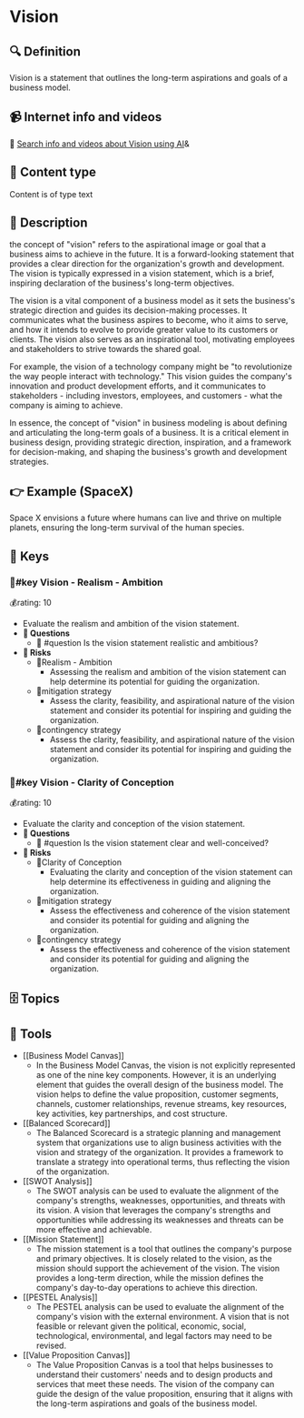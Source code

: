 
# Vision


## 🔍 Definition
Vision is a statement that outlines the long-term aspirations and goals of a business model.


## 📹 Internet info and videos
🤖 [Search info and videos about Vision using AI](https://www.perplexity.ai/search?q=videos+about+Vision:+Vision+is+a+statement+that+outlines+the+long-term+aspirations+and+goals+of+a+business+model.
)&

## 📰 Content type 
Content is of type text

## 📖 Description
the concept of "vision" refers to the aspirational image or goal that a business aims to achieve in the future. It is a forward-looking statement that provides a clear direction for the organization's growth and development. The vision is typically expressed in a vision statement, which is a brief, inspiring declaration of the business's long-term objectives.

The vision is a vital component of a business model as it sets the business's strategic direction and guides its decision-making processes. It communicates what the business aspires to become, who it aims to serve, and how it intends to evolve to provide greater value to its customers or clients. The vision also serves as an inspirational tool, motivating employees and stakeholders to strive towards the shared goal.

For example, the vision of a technology company might be "to revolutionize the way people interact with technology." This vision guides the company's innovation and product development efforts, and it communicates to stakeholders - including investors, employees, and customers - what the company is aiming to achieve.

In essence, the concept of "vision" in business modeling is about defining and articulating the long-term goals of a business. It is a critical element in business design, providing strategic direction, inspiration, and a framework for decision-making, and shaping the business's growth and development strategies.

## 👉 Example (SpaceX)

Space X envisions a future where humans can live and thrive on multiple planets, ensuring the long-term survival of the human species.

## 🔑 Keys

### 🔑#key Vision - Realism - Ambition

💰rating: 10
- Evaluate the realism and ambition of the vision statement.
- **💭 Questions**
  - 💭 #question Is the vision statement realistic and ambitious?
- **🚨 Risks**
  - 🚨Realism - Ambition
    - Assessing the realism and ambition of the vision statement can help determine its potential for guiding the organization.
  - 🚨mitigation strategy
    - Assess the clarity, feasibility, and aspirational nature of the vision statement and consider its potential for inspiring and guiding the organization.
  - 🚨contingency strategy
    - Assess the clarity, feasibility, and aspirational nature of the vision statement and consider its potential for inspiring and guiding the organization.


### 🔑#key Vision - Clarity of Conception

💰rating: 10
- Evaluate the clarity and conception of the vision statement.
- **💭 Questions**
  - 💭 #question Is the vision statement clear and well-conceived?
- **🚨 Risks**
  - 🚨Clarity of Conception
    - Evaluating the clarity and conception of the vision statement can help determine its effectiveness in guiding and aligning the organization.
  - 🚨mitigation strategy
    - Assess the effectiveness and coherence of the vision statement and consider its potential for guiding and aligning the organization.
  - 🚨contingency strategy
    - Assess the effectiveness and coherence of the vision statement and consider its potential for guiding and aligning the organization.



## 🗄️ Topics


## 🧰 Tools
- [[Business Model Canvas]]
  - In the Business Model Canvas, the vision is not explicitly represented as one of the nine key components. However, it is an underlying element that guides the overall design of the business model. The vision helps to define the value proposition, customer segments, channels, customer relationships, revenue streams, key resources, key activities, key partnerships, and cost structure.
- [[Balanced Scorecard]]
  - The Balanced Scorecard is a strategic planning and management system that organizations use to align business activities with the vision and strategy of the organization. It provides a framework to translate a strategy into operational terms, thus reflecting the vision of the organization.
- [[SWOT Analysis]]
  - The SWOT analysis can be used to evaluate the alignment of the company's strengths, weaknesses, opportunities, and threats with its vision. A vision that leverages the company's strengths and opportunities while addressing its weaknesses and threats can be more effective and achievable.
- [[Mission Statement]]
  - The mission statement is a tool that outlines the company's purpose and primary objectives. It is closely related to the vision, as the mission should support the achievement of the vision. The vision provides a long-term direction, while the mission defines the company's day-to-day operations to achieve this direction.
- [[PESTEL Analysis]]
  - The PESTEL analysis can be used to evaluate the alignment of the company's vision with the external environment. A vision that is not feasible or relevant given the political, economic, social, technological, environmental, and legal factors may need to be revised.
- [[Value Proposition Canvas]]
  - The Value Proposition Canvas is a tool that helps businesses to understand their customers' needs and to design products and services that meet these needs. The vision of the company can guide the design of the value proposition, ensuring that it aligns with the long-term aspirations and goals of the business model.
